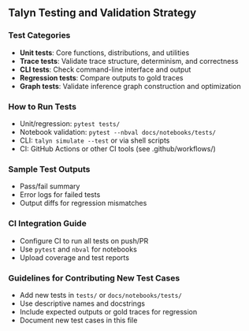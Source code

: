 ## Talyn Testing and Validation Strategy

### Test Categories
- **Unit tests**: Core functions, distributions, and utilities
- **Trace tests**: Validate trace structure, determinism, and correctness
- **CLI tests**: Check command-line interface and output
- **Regression tests**: Compare outputs to gold traces
- **Graph tests**: Validate inference graph construction and optimization

### How to Run Tests
- Unit/regression: `pytest tests/`
- Notebook validation: `pytest --nbval docs/notebooks/tests/`
- CLI: `talyn simulate --test` or via shell scripts
- CI: GitHub Actions or other CI tools (see .github/workflows/)

### Sample Test Outputs
- Pass/fail summary
- Error logs for failed tests
- Output diffs for regression mismatches

### CI Integration Guide
- Configure CI to run all tests on push/PR
- Use `pytest` and `nbval` for notebooks
- Upload coverage and test reports

### Guidelines for Contributing New Test Cases
- Add new tests in `tests/` or `docs/notebooks/tests/`
- Use descriptive names and docstrings
- Include expected outputs or gold traces for regression
- Document new test cases in this file

